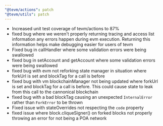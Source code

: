 ```yaml
---
"@tevm/actions": patch
"@tevm/utils": patch
---
```


- Increased unit test coverage of tevm/actions to 87%
- fixed bug where we weren't properly returning tracing and access list information any errors happen during evm execution. Returning this information helps make debugging easier for users of tevm
- Fixed bug in callHandler where some validation errors were being swallowed
- fixed bug in setAccount and getAccount where some validation errors were being swallowed
- fixed bug with evm not reforking state manager in situation where forkUrl is set and blockTag for a call is before
- fixed bug with vm blockchainManager not being updated where forkUrl is set and blockTag for a call is before. This could cause state to leak from this call to the cannonical blockchain
- fixed bug with a bad blockTag causing an unexpected `InternalError` rather than `ForkError` to be thrown
- Fixed issue with stateOverrides not respecting the `code` property
- fixed issue where block.cliqueSigner() on forked blocks not properly throwing an error for not being a POA network
